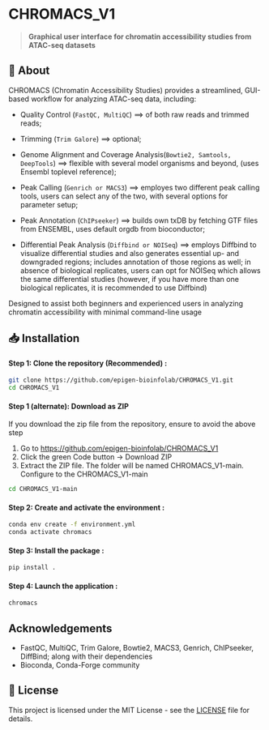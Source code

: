 # **CHROMACS_V1**
> **Graphical user interface for chromatin accessibility studies from ATAC-seq datasets**



## 📖 About

CHROMACS (Chromatin Accessibility Studies) provides a streamlined, GUI-based workflow for analyzing ATAC-seq data, including:

- Quality Control (`FastQC, MultiQC`) ==> of both raw reads and trimmed reads;

- Trimming (`Trim Galore`) ==> optional;

- Genome Alignment and Coverage Analysis(`Bowtie2, Samtools, DeepTools`) ==> flexible with several model organisms and beyond, (uses Ensembl toplevel reference);

- Peak Calling (`Genrich or MACS3`) ==> employes two different peak calling tools, users can select any of the two, with several options for parameter setup;

- Peak Annotation (`ChIPseeker`) ==> builds own txDB by fetching GTF files from ENSEMBL, uses default orgdb from bioconductor;

- Differential Peak Analysis (`Diffbind or NOISeq`) ==> employs Diffbind to visualize differential studies and also generates essential up- and downgraded regions; includes annotation of those regions as well; in absence of biological replicates, users can opt for NOISeq which allows the same differential studies (however, if you have more than one biological replicates, it is recommended to use Diffbind)


Designed to assist both beginners and experienced users in analyzing chromatin accessibility with minimal command-line usage



## 📥 Installation

#### Step 1: Clone the repository (Recommended) :
```bash
git clone https://github.com/epigen-bioinfolab/CHROMACS_V1.git
cd CHROMACS_V1
```

#### Step 1 (alternate): Download as ZIP
If you download the zip file from the repository, ensure to avoid the above step

1. Go to https://github.com/epigen-bioinfolab/CHROMACS_V1
2. Click the green Code button → Download ZIP
3. Extract the ZIP file.
The folder will be named CHROMACS_V1-main. Configure to the CHROMACS_V1-main
```bash
cd CHROMACS_V1-main
```

#### Step 2: Create and activate the environment :
```bash
conda env create -f environment.yml
conda activate chromacs
```

#### Step 3: Install the package :
```bash
pip install .
```

#### Step 4: Launch the application :
```bash
chromacs
```


## Acknowledgements

- FastQC, MultiQC, Trim Galore, Bowtie2, MACS3, Genrich, ChIPseeker, DiffBind; along with their dependencies
- Bioconda, Conda-Forge community


## 📝 License
This project is licensed under the MIT License - see the [LICENSE](LICENSE) file for details.

